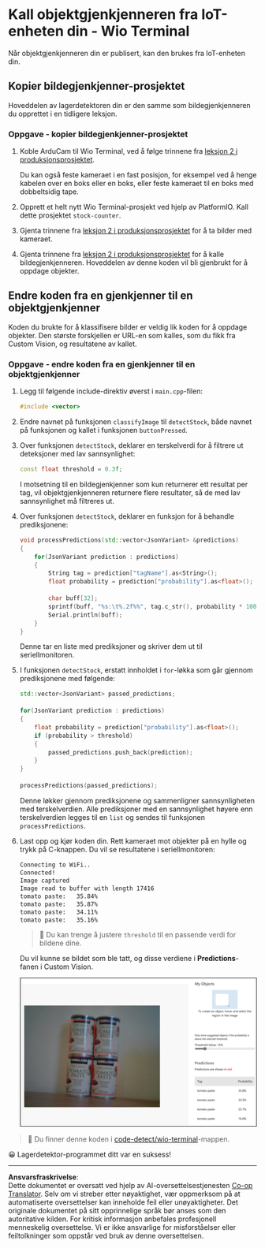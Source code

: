 <!--
CO_OP_TRANSLATOR_METADATA:
{
  "original_hash": "4cf1421420a6fab9ab4f2c391bd523b7",
  "translation_date": "2025-08-27T22:18:19+00:00",
  "source_file": "5-retail/lessons/2-check-stock-device/wio-terminal-object-detector.md",
  "language_code": "no"
}
-->
# Kall objektgjenkjenneren fra IoT-enheten din - Wio Terminal

Når objektgjenkjenneren din er publisert, kan den brukes fra IoT-enheten din.

## Kopier bildegjenkjenner-prosjektet

Hoveddelen av lagerdetektoren din er den samme som bildegjenkjenneren du opprettet i en tidligere leksjon.

### Oppgave - kopier bildegjenkjenner-prosjektet

1. Koble ArduCam til Wio Terminal, ved å følge trinnene fra [leksjon 2 i produksjonsprosjektet](../../../4-manufacturing/lessons/2-check-fruit-from-device/wio-terminal-camera.md#task---connect-the-camera).

    Du kan også feste kameraet i en fast posisjon, for eksempel ved å henge kabelen over en boks eller en boks, eller feste kameraet til en boks med dobbeltsidig tape.

1. Opprett et helt nytt Wio Terminal-prosjekt ved hjelp av PlatformIO. Kall dette prosjektet `stock-counter`.

1. Gjenta trinnene fra [leksjon 2 i produksjonsprosjektet](../../../4-manufacturing/lessons/2-check-fruit-from-device/README.md#task---capture-an-image-using-an-iot-device) for å ta bilder med kameraet.

1. Gjenta trinnene fra [leksjon 2 i produksjonsprosjektet](../../../4-manufacturing/lessons/2-check-fruit-from-device/README.md#task---classify-images-from-your-iot-device) for å kalle bildegjenkjenneren. Hoveddelen av denne koden vil bli gjenbrukt for å oppdage objekter.

## Endre koden fra en gjenkjenner til en objektgjenkjenner

Koden du brukte for å klassifisere bilder er veldig lik koden for å oppdage objekter. Den største forskjellen er URL-en som kalles, som du fikk fra Custom Vision, og resultatene av kallet.

### Oppgave - endre koden fra en gjenkjenner til en objektgjenkjenner

1. Legg til følgende include-direktiv øverst i `main.cpp`-filen:

    ```cpp
    #include <vector>
    ```

1. Endre navnet på funksjonen `classifyImage` til `detectStock`, både navnet på funksjonen og kallet i funksjonen `buttonPressed`.

1. Over funksjonen `detectStock`, deklarer en terskelverdi for å filtrere ut deteksjoner med lav sannsynlighet:

    ```cpp
    const float threshold = 0.3f;
    ```

    I motsetning til en bildegjenkjenner som kun returnerer ett resultat per tag, vil objektgjenkjenneren returnere flere resultater, så de med lav sannsynlighet må filtreres ut.

1. Over funksjonen `detectStock`, deklarer en funksjon for å behandle prediksjonene:

    ```cpp
    void processPredictions(std::vector<JsonVariant> &predictions)
    {
        for(JsonVariant prediction : predictions)
        {
            String tag = prediction["tagName"].as<String>();
            float probability = prediction["probability"].as<float>();
    
            char buff[32];
            sprintf(buff, "%s:\t%.2f%%", tag.c_str(), probability * 100.0);
            Serial.println(buff);
        }
    }
    ```

    Denne tar en liste med prediksjoner og skriver dem ut til seriellmonitoren.

1. I funksjonen `detectStock`, erstatt innholdet i `for`-løkka som går gjennom prediksjonene med følgende:

    ```cpp
    std::vector<JsonVariant> passed_predictions;

    for(JsonVariant prediction : predictions) 
    {
        float probability = prediction["probability"].as<float>();
        if (probability > threshold)
        {
            passed_predictions.push_back(prediction);
        }
    }

    processPredictions(passed_predictions);
    ```

    Denne løkker gjennom prediksjonene og sammenligner sannsynligheten med terskelverdien. Alle prediksjoner med en sannsynlighet høyere enn terskelverdien legges til en `list` og sendes til funksjonen `processPredictions`.

1. Last opp og kjør koden din. Rett kameraet mot objekter på en hylle og trykk på C-knappen. Du vil se resultatene i seriellmonitoren:

    ```output
    Connecting to WiFi..
    Connected!
    Image captured
    Image read to buffer with length 17416
    tomato paste:   35.84%
    tomato paste:   35.87%
    tomato paste:   34.11%
    tomato paste:   35.16%
    ```

    > 💁 Du kan trenge å justere `threshold` til en passende verdi for bildene dine.

    Du vil kunne se bildet som ble tatt, og disse verdiene i **Predictions**-fanen i Custom Vision.

    ![4 bokser med tomatpuré på en hylle med prediksjoner for de 4 deteksjonene på 35,8 %, 33,5 %, 25,7 % og 16,6 %](../../../../../translated_images/custom-vision-stock-prediction.942266ab1bcca3410ecdf23643b9f5f570cfab2345235074e24c51f285777613.no.png)

> 💁 Du finner denne koden i [code-detect/wio-terminal](../../../../../5-retail/lessons/2-check-stock-device/code-detect/wio-terminal)-mappen.

😀 Lagerdetektor-programmet ditt var en suksess!

---

**Ansvarsfraskrivelse**:  
Dette dokumentet er oversatt ved hjelp av AI-oversettelsestjenesten [Co-op Translator](https://github.com/Azure/co-op-translator). Selv om vi streber etter nøyaktighet, vær oppmerksom på at automatiserte oversettelser kan inneholde feil eller unøyaktigheter. Det originale dokumentet på sitt opprinnelige språk bør anses som den autoritative kilden. For kritisk informasjon anbefales profesjonell menneskelig oversettelse. Vi er ikke ansvarlige for misforståelser eller feiltolkninger som oppstår ved bruk av denne oversettelsen.